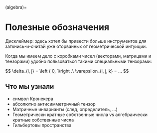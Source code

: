 (algebra)=
# Полезные обозначения

Дисклеймер: здесь хотел бы привести больше инструментов для заткнись-и-считай уже оторванных от геометрической интуиции.

Когда мы имеем дело с коробками чисел (векторами, матрицами и тензорами) удобно пользоваться такими специальными тензорами:

$$
\delta_{i, j} = \left { 0, 1\right .\\
\varepsilon_{i, j, k} = ...
$$



## Что мы узнали

- символ Кронекера
- абсолютно антисимметричный тензор
- Матричные инварианты (след, определитель, ...)
- Геометрически кратные собственные числа vs алгебраически кратные собственные числа
- Гильбертовы пространства
